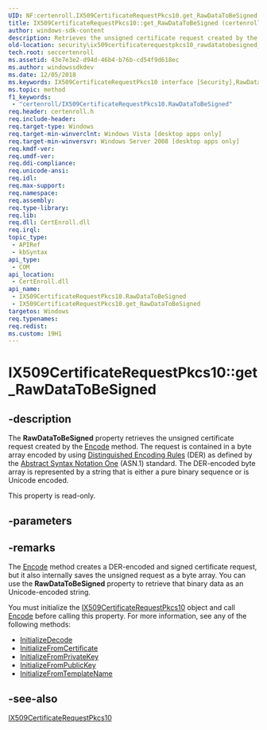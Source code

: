 ```yaml
---
UID: NF:certenroll.IX509CertificateRequestPkcs10.get_RawDataToBeSigned
title: IX509CertificateRequestPkcs10::get_RawDataToBeSigned (certenroll.h)
author: windows-sdk-content
description: Retrieves the unsigned certificate request created by the Encode method.
old-location: security\ix509certificaterequestpkcs10_rawdatatobesigned_property.htm
tech.root: seccertenroll
ms.assetid: 43e7e3e2-d94d-46b4-b76b-cd54f9d618ec
ms.author: windowssdkdev
ms.date: 12/05/2018
ms.keywords: IX509CertificateRequestPkcs10 interface [Security],RawDataToBeSigned property, IX509CertificateRequestPkcs10.RawDataToBeSigned, IX509CertificateRequestPkcs10.get_RawDataToBeSigned, IX509CertificateRequestPkcs10::RawDataToBeSigned, IX509CertificateRequestPkcs10::get_RawDataToBeSigned, RawDataToBeSigned property [Security], RawDataToBeSigned property [Security],IX509CertificateRequestPkcs10 interface, certenroll/IX509CertificateRequestPkcs10::RawDataToBeSigned, certenroll/IX509CertificateRequestPkcs10::get_RawDataToBeSigned, get_RawDataToBeSigned, security.ix509certificaterequestpkcs10_rawdatatobesigned_property
ms.topic: method
f1_keywords: 
 - "certenroll/IX509CertificateRequestPkcs10.RawDataToBeSigned"
req.header: certenroll.h
req.include-header: 
req.target-type: Windows
req.target-min-winverclnt: Windows Vista [desktop apps only]
req.target-min-winversvr: Windows Server 2008 [desktop apps only]
req.kmdf-ver: 
req.umdf-ver: 
req.ddi-compliance: 
req.unicode-ansi: 
req.idl: 
req.max-support: 
req.namespace: 
req.assembly: 
req.type-library: 
req.lib: 
req.dll: CertEnroll.dll
req.irql: 
topic_type:
 - APIRef
 - kbSyntax
api_type:
 - COM
api_location:
 - CertEnroll.dll
api_name:
 - IX509CertificateRequestPkcs10.RawDataToBeSigned
 - IX509CertificateRequestPkcs10.get_RawDataToBeSigned
targetos: Windows
req.typenames: 
req.redist: 
ms.custom: 19H1
---
```


# IX509CertificateRequestPkcs10::get_RawDataToBeSigned


## -description


The <b>RawDataToBeSigned</b> property retrieves  the unsigned certificate request created by the <a href="https://docs.microsoft.com/windows/desktop/api/certenroll/nf-certenroll-ix509certificaterequest-encode">Encode</a> method.   The request is contained in a byte array encoded by using <a href="https://docs.microsoft.com/windows/desktop/SecGloss/d-gly">Distinguished Encoding Rules</a> (DER) as defined by the <a href="https://docs.microsoft.com/windows/desktop/SecGloss/a-gly">Abstract Syntax Notation One</a> (ASN.1) standard. The DER-encoded byte array is represented by a string that is either a pure binary sequence or is Unicode encoded.

This property is read-only.


## -parameters


## -remarks



The <a href="https://docs.microsoft.com/windows/desktop/api/certenroll/nf-certenroll-ix509certificaterequest-encode">Encode</a> method creates a DER-encoded and signed certificate request, but it also internally saves the unsigned request as a byte array. You can use the <b>RawDataToBeSigned</b> property to retrieve that binary data as an Unicode-encoded string.

 You must initialize the <a href="https://docs.microsoft.com/windows/desktop/api/certenroll/nn-certenroll-ix509certificaterequestpkcs10">IX509CertificateRequestPkcs10</a> object and call  <a href="https://docs.microsoft.com/windows/desktop/api/certenroll/nf-certenroll-ix509certificaterequest-encode">Encode</a> before calling this property. For more information, see any of the following methods:<ul>
<li>
<a href="https://docs.microsoft.com/windows/desktop/api/certenroll/nf-certenroll-ix509certificaterequestpkcs10-initializedecode">InitializeDecode</a>
</li>
<li>
<a href="https://docs.microsoft.com/windows/desktop/api/certenroll/nf-certenroll-ix509certificaterequestpkcs10-initializefromcertificate">InitializeFromCertificate</a>
</li>
<li>
<a href="https://docs.microsoft.com/windows/desktop/api/certenroll/nf-certenroll-ix509certificaterequestpkcs10-initializefromprivatekey">InitializeFromPrivateKey</a>
</li>
<li>
<a href="https://docs.microsoft.com/windows/desktop/api/certenroll/nf-certenroll-ix509certificaterequestpkcs10-initializefrompublickey">InitializeFromPublicKey</a>
</li>
<li>
<a href="https://docs.microsoft.com/windows/desktop/api/certenroll/nf-certenroll-ix509certificaterequestpkcs10-initializefromtemplatename">InitializeFromTemplateName</a>
</li>
</ul>





## -see-also




<a href="https://docs.microsoft.com/windows/desktop/api/certenroll/nn-certenroll-ix509certificaterequestpkcs10">IX509CertificateRequestPkcs10</a>
 

 

